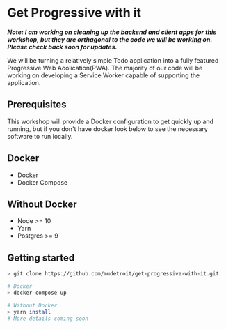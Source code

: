 # Get Progressive with it

__*Note: I am working on cleaning up the backend and client apps for this workshop, but they are
orthagonal to the code we will be working on. Please check back soon for updates.*__

We will be turning a relatively simple  Todo application into a fully featured Progressive Web
Aoolication(PWA). The majority of our code will be working on developing a Service Worker capable of
supporting the application.

## Prerequisites

This workshop will provide a Docker configuration to get quickly up and running, but if you don't
have docker look below to see the necessary software to run locally.

## Docker
- Docker
- Docker Compose

## Without Docker
- Node >= 10
- Yarn
- Postgres >= 9

## Getting started

```bash
> git clone https://github.com/mudetroit/get-progressive-with-it.git

# Docker
> docker-compose up

# Without Docker
> yarn install
# More details coming soon
```

